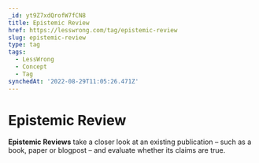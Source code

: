 ```yaml
---
_id: yt9Z7xdQrofW7fCN8
title: Epistemic Review
href: https://lesswrong.com/tag/epistemic-review
slug: epistemic-review
type: tag
tags:
  - LessWrong
  - Concept
  - Tag
synchedAt: '2022-08-29T11:05:26.471Z'
---
```


# Epistemic Review

**Epistemic Reviews** take a closer look at an existing publication – such as a book, paper or blogpost – and evaluate whether its claims are true.
